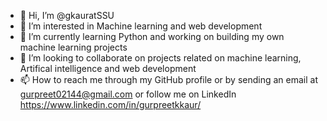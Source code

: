 - 👋 Hi, I’m @gkauratSSU
- 👀 I’m interested in Machine learning and web development
- 🌱 I’m currently learning Python and working on building my own machine learning projects
- 💞️ I’m looking to collaborate on projects related on machine learning, Artifical intelligence and web development
- 📫 How to reach me through my GitHub profile or by sending an email at gurpreet02144@gmail.com or follow me on LinkedIn https://www.linkedin.com/in/gurpreetkkaur/

<!---
gkauratSSU/gkauratSSU is a ✨ special ✨ repository because its `README.md` (this file) appears on your GitHub profile.
You can click the Preview link to take a look at your changes.
--->
